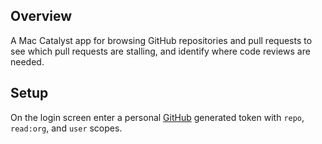 ## Overview
A Mac Catalyst app for browsing GitHub repositories and pull requests to see which pull requests are stalling, and identify where code reviews are needed.

## Setup
On the login screen enter a personal [GitHub](https://github.com/settings/tokens) generated token with `repo`, `read:org`, and `user` scopes.
